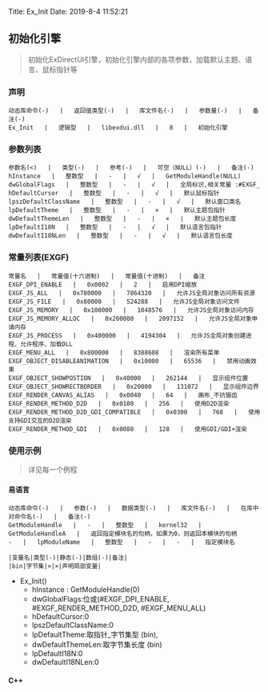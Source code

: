 Title: Ex_Init
Date: 2019-8-4 11:52:21

## 初始化引擎
> 初始化ExDirectUI引擎，初始化引擎内部的各项参数，加载默认主题、语言、鼠标指针等

### 声明
```table
动态库命令(-)   |   返回值类型(-)   |   库文件名(-)   |   参数量(-)   |   备注(-)
Ex_Init   |   逻辑型   |   libexdui.dll   |   8   |   初始化引擎
```

### 参数列表
```table
参数名(<)   |   类型(-)   |   参考(-)   |   可空（NULL）(-)   |   备注(-)
hInstance   |   整数型   |   -   |   √   |   GetModuleHandle(NULL)
dwGlobalFlags   |   整数型   |   -   |   √   |   全局标识,相关常量 :#EXGF_
hDefaultCursor   |   整数型   |   -   |   √   |   默认鼠标指针
lpszDefaultClassName   |   整数型   |   -   |   √   |   默认窗口类名
lpDefaultTheme   |   整数型   |   -   |   ×   |   默认主题包指针
dwDefaultThemeLen   |   整数型   |   -   |   ×   |   默认主题包长度
lpDefaultI18N   |   整数型   |   -   |   √   |   默认语言包指针
dwDefaultI18NLen   |   整数型   |   -   |   √   |   默认语言包长度
```

### 常量列表(EXGF)
```table
常量名   |   常量值(十六进制)   |   常量值(十进制)   |   备注
EXGF_DPI_ENABLE   |   0x0002   |   2   |   启用DPI缩放
EXGF_JS_ALL   |   0x780000   |   7864320   |   允许JS全局对象访问所有资源
EXGF_JS_FILE   |   0x80000   |   524288   |   允许JS全局对象访问文件
EXGF_JS_MEMORY   |   0x100000   |   1048576   |   允许JS全局对象访问内存
EXGF_JS_MEMORY_ALLOC   |   0x200000   |   2097152   |   允许JS全局对象申请内存
EXGF_JS_PROCESS   |   0x400000   |   4194304   |   允许JS全局对象创建进程、允许程序、加载DLL
EXGF_MENU_ALL   |   0x800000   |   8388608   |   渲染所有菜单
EXGF_OBJECT_DISABLEANIMATION   |   0x10000   |   65536   |   禁用动画效果
EXGF_OBJECT_SHOWPOSTION   |   0x40000   |   262144   |   显示组件位置
EXGF_OBJECT_SHOWRECTBORDER   |   0x20000   |   131072   |   显示组件边界
EXGF_RENDER_CANVAS_ALIAS   |   0x0040   |   64   |   画布_不抗锯齿
EXGF_RENDER_METHOD_D2D   |   0x0100   |   256   |   使用D2D渲染
EXGF_RENDER_METHOD_D2D_GDI_COMPATIBLE   |   0x0300   |   768   |   使用支持GDI交互的D2D渲染
EXGF_RENDER_METHOD_GDI   |   0x0080   |   128   |   使用GDI/GDI+渲染
```

### 使用示例
> 详见每一个例程

#### 易语言

```table
动态库命令(-)   |   参数(-)   |   数据类型(-)   |   库文件名(-)   |   在库中对命令名(-)   |   备注(-)
GetModuleHandle   |   -   |   整数型   |   kernel32   |   GetModuleHandleA   |   返回指定模块名的句柄，如果为0，则返回本模块的句柄
-   |   lpModuleName   |   整数型   |   -   |   -   |   指定模块名
```
```table
|变量名|类型(-)|静态(-)|数组(-)|备注|
|bin|字节集|×|×|声明局部变量|
```

- Ex_Init()
    - hInstance : GetModuleHandle(0)
    - dwGlobalFlags:位或(#EXGF_DPI_ENABLE, #EXGF_RENDER_METHOD_D2D, #EXGF_MENU_ALL)
    - hDefaultCursor:0
    - lpszDefaultClassName:0
    - lpDefaultTheme:取指针_字节集型 (bin),
    - dwDefaultThemeLen:取字节集长度 (bin)
    - lpDefaultI18N:0
    - dwDefaultI18NLen:0

#### C++

```c++

```